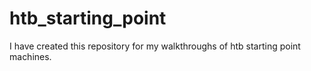 # htb_starting_point
I have created this repository for my walkthroughs of htb starting point machines.
